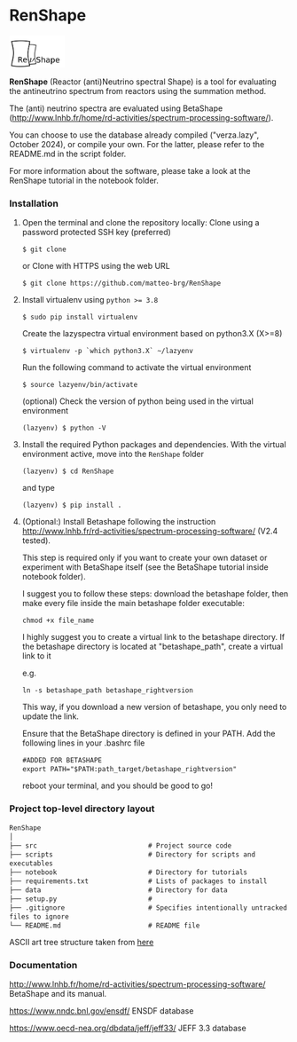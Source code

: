 # RenShape

<img src="https://github.com/matteo-brg/RenShape/blob/master/RenShape_logo.png" width="100">

**RenShape** (Reactor (anti)Neutrino spectral Shape) is a tool for evaluating the antineutrino spectrum from reactors using the summation method.

The (anti) neutrino spectra are evaluated using BetaShape (http://www.lnhb.fr/home/rd-activities/spectrum-processing-software/).

You can choose to use the database already compiled ("verza.lazy", October 2024), or compile your own.
For the latter, please refer to the README.md in the script folder.

For more information about the software, please take a look at the RenShape tutorial in the notebook folder.

### Installation

1. Open the terminal and clone the repository locally:
   Clone using a password protected SSH key (preferred)

   ```
   $ git clone 
   ```

   or Clone with HTTPS using the web URL

   ```
   $ git clone https://github.com/matteo-brg/RenShape
   ```
2. Install virtualenv using `python >= 3.8`

   ```
   $ sudo pip install virtualenv
   ```

   Create the lazyspectra virtual environment based on python3.X (X>=8)

   ```
   $ virtualenv -p `which python3.X` ~/lazyenv
   ```

   Run the following command to activate the virtual environment

   ```
   $ source lazyenv/bin/activate
   ```

   (optional) Check the version of python being used in the virtual environment

   ```
   (lazyenv) $ python -V
   ```
3. Install the required Python packages and dependencies. With the virtual environment active, move into the `RenShape` folder

   ```
   (lazyenv) $ cd RenShape
   ```

   and type

   ```
   (lazyenv) $ pip install .
   ```
4. (Optional:) Install Betashape following the instruction http://www.lnhb.fr/rd-activities/spectrum-processing-software/ (V2.4 tested).

   This step is required only if you want to create your own dataset or experiment with BetaShape itself (see the BetaShape tutorial inside notebook folder).

   I suggest you to follow these steps: download the betashape folder, then make every file inside the main betashape folder executable:

   ```
   chmod +x file_name
   ```

   I highly suggest you to create a virtual link to the betashape directory. If the betashape directory is located at "betashape_path", create a virtual link to it

   e.g.

   ```
   ln -s betashape_path betashape_rightversion
   ```

   This way, if you download a new version of betashape, you only need to update the link.

   Ensure that the BetaShape directory is defined in your PATH. Add the following lines in your .bashrc file

   ```
   #ADDED FOR BETASHAPE
   export PATH="$PATH:path_target/betashape_rightversion"
   ```

   reboot your terminal, and you should be good to go!

### Project top-level directory layout

    RenShape
    │
    ├── src                            # Project source code
    ├── scripts                        # Directory for scripts and executables
    ├── notebook                       # Directory for tutorials
    ├── requirements.txt               # Lists of packages to install
    ├── data                           # Directory for data
    ├── setup.py                       #
    ├── .gitignore                     # Specifies intentionally untracked files to ignore
    └── README.md                      # README file

 ASCII art tree structure taken from [here](https://codepen.io/patrickhlauke/pen/azbYWZ)

### Documentation

http://www.lnhb.fr/home/rd-activities/spectrum-processing-software/ BetaShape and its manual.

https://www.nndc.bnl.gov/ensdf/ ENSDF database

https://www.oecd-nea.org/dbdata/jeff/jeff33/ JEFF 3.3 database
